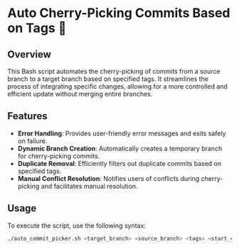 # Auto Cherry-Picking Commits Based on Tags 🍒

## Overview
This Bash script automates the cherry-picking of commits from a source branch to a target branch based on specified tags. It streamlines the process of integrating specific changes, allowing for a more controlled and efficient update without merging entire branches.

## Features
- **Error Handling**: Provides user-friendly error messages and exits safely on failure.
- **Dynamic Branch Creation**: Automatically creates a temporary branch for cherry-picking commits.
- **Duplicate Removal**: Efficiently filters out duplicate commits based on specified tags.
- **Manual Conflict Resolution**: Notifies users of conflicts during cherry-picking and facilitates manual resolution.

## Usage
To execute the script, use the following syntax:

```bash
./auto_commit_picker.sh <target_branch> <source_branch> <tags> <start_commit>
